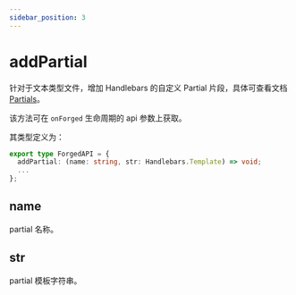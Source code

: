 ```yaml
---
sidebar_position: 3
---
```


# addPartial

针对于文本类型文件，增加 Handlebars 的自定义 Partial 片段，具体可查看文档[Partials](https://handlebarsjs.com/guide/#partials)。

该方法可在 `onForged` 生命周期的 api 参数上获取。

其类型定义为：

```ts
export type ForgedAPI = {
  addPartial: (name: string, str: Handlebars.Template) => void;
  ...
};
```

## name

partial 名称。

## str

partial 模板字符串。
